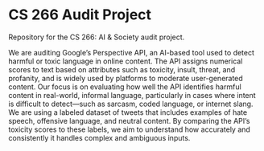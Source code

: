 # CS 266 Audit Project
Repository for the CS 266: AI & Society audit project.

We are auditing Google’s Perspective API, an AI-based tool used to detect harmful or toxic language in online content. The API assigns numerical scores to text based on attributes such as toxicity, insult, threat, and profanity, and is widely used by platforms to moderate user-generated content. Our focus is on evaluating how well the API identifies harmful content in real-world, informal language, particularly in cases where intent is difficult to detect—such as sarcasm, coded language, or internet slang. We are using a labeled dataset of tweets that includes examples of hate speech, offensive language, and neutral content. By comparing the API’s toxicity scores to these labels, we aim to understand how accurately and consistently it handles complex and ambiguous inputs.